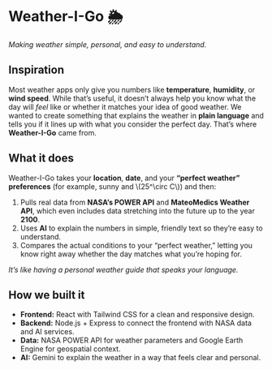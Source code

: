 # Weather-I-Go 🌦️  

_Making weather simple, personal, and easy to understand._  

## Inspiration  
Most weather apps only give you numbers like **temperature**, **humidity**, or **wind speed**. While that’s useful, it doesn’t always help you know what the day will _feel_ like or whether it matches your idea of good weather. We wanted to create something that explains the weather in **plain language** and tells you if it lines up with what you consider the perfect day. That’s where **Weather-I-Go** came from.  

## What it does  
Weather-I-Go takes your **location**, **date**, and your **“perfect weather” preferences** (for example, sunny and \\(25^\\circ C\\)) and then:  

1. Pulls real data from **NASA’s POWER API** and **MateoMedics Weather API**, which even includes data stretching into the future up to the year **2100**.  
2. Uses **AI** to explain the numbers in simple, friendly text so they’re easy to understand.  
3. Compares the actual conditions to your “perfect weather,” letting you know right away whether the day matches what you’re hoping for.  

_It’s like having a personal weather guide that speaks your language._  

## How we built it  
- **Frontend:** React with Tailwind CSS for a clean and responsive design.  
- **Backend:** Node.js + Express to connect the frontend with NASA data and AI services.  
- **Data:** NASA POWER API for weather parameters and Google Earth Engine for geospatial context.  
- **AI:** Gemini to explain the weather in a way that feels clear and personal.  

```javascript
